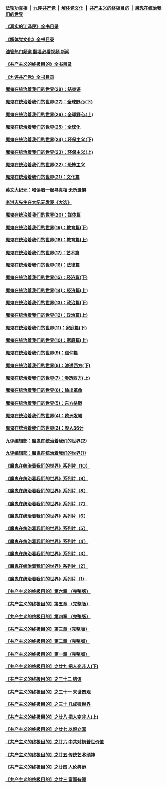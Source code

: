 ####  [法轮功真相](../../../../basic/blob/master/README.md?t=09010431) &nbsp;|&nbsp; [九评共产党](../../../../9ping.md/blob/master/README.md?t=09010431) &nbsp;|&nbsp; [解体党文化](../../../../jtdwh.md/blob/master/README.md?t=09010431)  &nbsp;|&nbsp; [共产主义的终极目的](../../../../gczydzjmd.md/blob/master/README.md?t=09010431) &nbsp;|&nbsp; [魔鬼在统治我们的世界](../../../../mgztzwmdsj.md/blob/master/README.md?t=09010431) 

#### [《真实的江泽民》全书目录](../pages/nsc422/n13721399.md?t=09010431) 

#### [《解体党文化》全书目录](../pages/nsc422/n13721157.md?t=09010431) 

#### [油管热门频道 翻墙必看视频 新闻](http://45.76.130.85:81/youtube.html?09010431)

#### [《共产主义的终极目的》全书目录](../pages/nsc422/n13721048.md?t=09010431) 

#### [《九评共产党》全书目录](../pages/nsc422/n13708085.md?t=09010431) 

#### [魔鬼在统治着我们的世界(28)：结束语](../pages/nsc422/n10936246.md?t=09010431) 

#### [魔鬼在统治着我们的世界(27)：全球野心(下)](../pages/nsc422/n10928319.md?t=09010431) 

#### [魔鬼在统治着我们的世界(26)：全球野心(上)](../pages/nsc422/n10900318.md?t=09010431) 

#### [魔鬼在统治着我们的世界(25)：全球化](../pages/nsc422/n10788205.md?t=09010431) 

#### [魔鬼在统治着我们的世界(24)：环保主义(下)](../pages/nsc422/n10695307.md?t=09010431) 

#### [魔鬼在统治着我们的世界(23)：环保主义(上)](../pages/nsc422/n10688613.md?t=09010431) 

#### [魔鬼在统治着我们的世界(22)：恐怖主义](../pages/nsc422/n10614727.md?t=09010431) 

#### [魔鬼在统治着我们的世界(21)：文化篇](../pages/nsc422/n10597706.md?t=09010431) 

#### [英文大纪元：和读者一起寻真相 无所畏惧](../pages/nsc422/n12542027.md?t=09010431) 

#### [李洪志先生在大纪元发表《大选》](../pages/nsc422/n12534746.md?t=09010431) 

#### [魔鬼在统治着我们的世界(20)：媒体篇](../pages/nsc422/n10586579.md?t=09010431) 

#### [魔鬼在统治着我们的世界(19)：教育篇(下)](../pages/nsc422/n10564808.md?t=09010431) 

#### [魔鬼在统治着我们的世界(18)：教育篇(上)](../pages/nsc422/n10526970.md?t=09010431) 

#### [魔鬼在统治着我们的世界(17)：艺术篇](../pages/nsc422/n10499093.md?t=09010431) 

#### [魔鬼在统治着我们的世界(16)：法律篇](../pages/nsc422/n10485969.md?t=09010431) 

#### [魔鬼在统治着我们的世界(15)：经济篇(下)](../pages/nsc422/n10469975.md?t=09010431) 

#### [魔鬼在统治着我们的世界(14)：经济篇(上)](../pages/nsc422/n10457370.md?t=09010431) 

#### [魔鬼在统治着我们的世界(13)：政治篇(下)](../pages/nsc422/n10448270.md?t=09010431) 

#### [魔鬼在统治着我们的世界(12)：政治篇(上)](../pages/nsc422/n10444576.md?t=09010431) 

#### [魔鬼在统治着我们的世界(11)：家庭篇(下)](../pages/nsc422/n10440961.md?t=09010431) 

#### [魔鬼在统治着我们的世界(10)：家庭篇(上)](../pages/nsc422/n10435448.md?t=09010431) 

#### [魔鬼在统治着我们的世界(9)：信仰篇](../pages/nsc422/n10432159.md?t=09010431) 

#### [魔鬼在统治着我们的世界(8)：渗透西方(下)](../pages/nsc422/n10429603.md?t=09010431) 

#### [魔鬼在统治着我们的世界(7)：渗透西方(上)](../pages/nsc422/n10426013.md?t=09010431) 

#### [魔鬼在统治着我们的世界(6)：输出革命](../pages/nsc422/n10421536.md?t=09010431) 

#### [魔鬼在统治着我们的世界(5)：东方杀戮](../pages/nsc422/n10417707.md?t=09010431) 

#### [魔鬼在统治着我们的世界(4)：欧洲发端](../pages/nsc422/n10414890.md?t=09010431) 

#### [魔鬼在统治着我们的世界(3)：毁人36计](../pages/nsc422/n10411583.md?t=09010431) 

#### [九评编辑部：魔鬼在统治着我们的世界(2)](../pages/nsc422/n10410036.md?t=09010431) 

#### [九评编辑部：魔鬼在统治着我们的世界(1)](../pages/nsc422/n10406825.md?t=09010431) 

#### [《魔鬼在统治着我们的世界》系列片（10）](../pages/nsc422/n12292670.md?t=09010431) 

#### [《魔鬼在统治着我们的世界》系列片（9）](../pages/nsc422/n12290859.md?t=09010431) 

#### [《魔鬼在统治着我们的世界》系列片（8）](../pages/nsc422/n12287445.md?t=09010431) 

#### [《魔鬼在统治着我们的世界》系列片（7）](../pages/nsc422/n12283425.md?t=09010431) 

#### [《魔鬼在统治着我们的世界》系列片（6）](../pages/nsc422/n12282314.md?t=09010431) 

#### [《魔鬼在统治着我们的世界》系列片（5）](../pages/nsc422/n12281419.md?t=09010431) 

#### [《魔鬼在统治着我们的世界》系列片（4）](../pages/nsc422/n12274024.md?t=09010431) 

#### [《魔鬼在统治着我们的世界》系列片（3）](../pages/nsc422/n12271322.md?t=09010431) 

#### [《魔鬼在统治着我们的世界》系列片（2）](../pages/nsc422/n12269049.md?t=09010431) 

#### [《魔鬼在统治着我们的世界》系列片（1）](../pages/nsc422/n12267575.md?t=09010431) 

#### [【共产主义的终极目的】第六章 （完整版）](../pages/nsc422/n11428913.md?t=09010431) 

#### [【共产主义的终极目的】第五章 （完整版）](../pages/nsc422/n11428912.md?t=09010431) 

#### [【共产主义的终极目的】第四章 （完整版）](../pages/nsc422/n11428907.md?t=09010431) 

#### [【共产主义的终极目的】第三章（完整版）](../pages/nsc422/n11428848.md?t=09010431) 

#### [【共产主义的终极目的】第二章（完整版）](../pages/nsc422/n11428831.md?t=09010431) 

#### [【共产主义的终极目的】第一章（完整版）](../pages/nsc422/n11417651.md?t=09010431) 

#### [【共产主义的终极目的】之廿九 把人变非人(下)](../pages/nsc422/n11344140.md?t=09010431) 

#### [【共产主义的终极目的】之三十二 结语](../pages/nsc422/n11360535.md?t=09010431) 

#### [【共产主义的终极目的】之三十一 末世景观](../pages/nsc422/n11351129.md?t=09010431) 

#### [【共产主义的终极目的】之三十 几成狼世界](../pages/nsc422/n11348280.md?t=09010431) 

#### [【共产主义的终极目的】之廿八 把人变非人(上)](../pages/nsc422/n11340492.md?t=09010431) 

#### [【共产主义的终极目的】之廿七 以恨立国](../pages/nsc422/n11336944.md?t=09010431) 

#### [【共产主义的终极目的】之廿六 中共对抗普世价值](../pages/nsc422/n11324785.md?t=09010431) 

#### [【共产主义的终极目的】之廿五 传统艺术颂神](../pages/nsc422/n11296396.md?t=09010431) 

#### [【共产主义的终极目的】之廿四 人伦典范](../pages/nsc422/n11296397.md?t=09010431) 

#### [【共产主义的终极目的】之廿三 富而有德](../pages/nsc422/n11283598.md?t=09010431) 

<img src='http://gfw-breaker.win/goodnews/indexes/nsc422.md' width='0px' height='0px'/>
